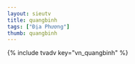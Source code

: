 ```yaml
---
layout: sieutv
title: quangbinh
tags: ["Địa Phương"]
thumb: quangbinh
---
```

{% include tvadv key="vn_quangbinh" %}